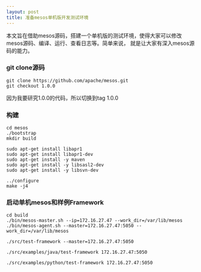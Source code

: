 ```yaml
---
layout: post
title: 准备mesos单机版开发测试环境
---
```

本文旨在借助mesos源码，搭建一个单机版的测试环境，使得大家可以修改mesos源码、编译、运行、查看日志等。简单来说，
就是让大家有深入mesos源码的能力。

### git clone源码
```
git clone https://github.com/apache/mesos.git
git checkout 1.0.0
```
因为我要研究1.0.0的代码，所以切换到tag 1.0.0

### 构建
```
cd mesos
./bootstrap
mkdir build

sudo apt-get install libapr1
sudo apt-get install libapr1-dev
sudo apt-get install -y maven
sudo apt-get install -y libsasl2-dev
sudo apt-get install -y libsvn-dev

../configure
make -j4
```


### 启动单机mesos和样例Framework
```
cd build
./bin/mesos-master.sh --ip=172.16.27.47 --work_dir=/var/lib/mesos
./bin/mesos-agent.sh --master=172.16.27.47:5050 --work_dir=/var/lib/mesos

./src/test-framework --master=172.16.27.47:5050

./src/examples/java/test-framework 172.16.27.47:5050

./src/examples/python/test-framework 172.16.27.47:5050
```

